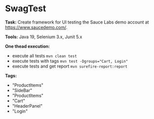 SwagTest
===============================
**Task:** Create framework for UI testing the Sauce Labs demo account at https://www.saucedemo.com/.

**Tools:** Java 19, Selenium 3.x, Junit 5.x

**One thead execution:**
* execute all tests `mvn clean test`
* execute tests with tags `mvn test -Dgroups="Cart, Login"`
* execute tests and get report `mvn surefire-report:report` 

**Tags:**
* "ProductItems"
* "SideBar"
* "ProductItems"
* "Cart"
* "HeaderPanel"
* "Login"


